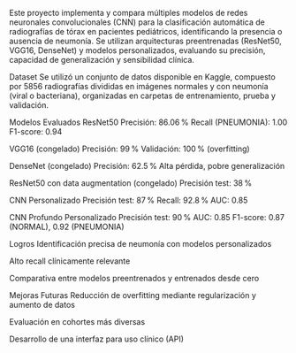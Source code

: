 Este proyecto implementa y compara múltiples modelos de redes neuronales convolucionales (CNN) para la clasificación automática de radiografías de tórax en pacientes pediátricos, identificando la presencia o ausencia de neumonía. Se utilizan arquitecturas preentrenadas (ResNet50, VGG16, DenseNet) y modelos personalizados, evaluando su precisión, capacidad de generalización y sensibilidad clínica.

Dataset
Se utilizó un conjunto de datos disponible en Kaggle, compuesto por 5856 radiografías divididas en imágenes normales y con neumonía (viral o bacteriana), organizadas en carpetas de entrenamiento, prueba y validación.

Modelos Evaluados
ResNet50
Precisión: 86.06 %
Recall (PNEUMONIA): 1.00
F1-score: 0.94

VGG16 (congelado)
Precisión: 99 %
Validación: 100 % (overfitting)

DenseNet (congelado)
Precisión: 62.5 %
Alta pérdida, pobre generalización

ResNet50 con data augmentation (congelado)
Precisión test: 38 %

CNN Personalizado
Precisión test: 87 %
Recall: 92.8 %
AUC: 0.85

CNN Profundo Personalizado
Precisión test: 90 %
AUC: 0.85
F1-score: 0.87 (NORMAL), 0.92 (PNEUMONIA)

Logros
Identificación precisa de neumonía con modelos personalizados

Alto recall clínicamente relevante

Comparativa entre modelos preentrenados y entrenados desde cero

Mejoras Futuras
Reducción de overfitting mediante regularización y aumento de datos

Evaluación en cohortes más diversas

Desarrollo de una interfaz para uso clínico (API)
